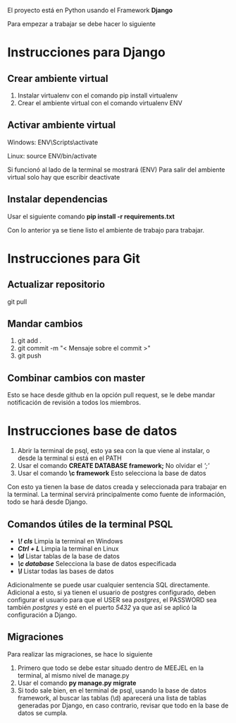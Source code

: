 El proyecto está en Python usando el Framework __Django__

Para empezar a trabajar se debe hacer lo siguiente

# Instrucciones para Django

## Crear ambiente virtual
1. Instalar virtualenv con el comando pip install virtualenv
2. Crear el ambiente virtual con el comando virtualenv ENV

## Activar ambiente virtual
Windows: ENV\Scripts\activate

Linux: source ENV/bin/activate

Si funcionó al lado de la terminal se mostrará (ENV)
Para salir del ambiente virtual solo hay que escribir deactivate

## Instalar dependencias
Usar el siguiente comando **pip install -r requirements.txt**

Con lo anterior ya se tiene listo el ambiente de trabajo para trabajar.

# Instrucciones para Git

## Actualizar repositorio
git pull

## Mandar cambios
1. git add .
2. git commit -m "< Mensaje sobre el commit >"
3. git push

## Combinar cambios con master
Esto se hace desde github en la opción pull request, se le debe mandar notificación de revisión a todos los miembros.

# Instrucciones base de datos

1. Abrir la terminal de psql, esto ya sea con la que viene al instalar, o desde la terminal si está en el PATH
2. Usar el comando **CREATE DATABASE framework;** No olvidar el _';'_
3. Usar el comando **\c framework** Esto selecciona la base de datos

Con esto ya tienen la base de datos creada y seleccionada para trabajar en la terminal.
La terminal servirá principalmente como fuente de información, todo se hará desde Django.

## Comandos útiles de la terminal PSQL

* **_\\! cls_** Limpia la terminal en Windows
* **_Ctrl + L_** Limpia la terminal en Linux
* **_\d_** Listar tablas de la base de datos
* **_\c database_** Selecciona la base de datos especificada
* **_\l_** Listar todas las bases de datos

Adicionalmente se puede usar cualquier sentencia SQL directamente.
Adicional a esto, si ya tienen el usuario de postgres configurado, deben configurar el usuario
para que el USER sea _postgres_, el PASSWORD sea también _postgres_ y esté en el puerto _5432_
ya que así se aplicó la configuración a Django.

## Migraciones

Para realizar las migraciones, se hace lo siguiente
1. Primero que todo se debe estar situado dentro de MEEJEL en la terminal, al mismo nivel de manage.py
2. Usar el comando **py manage.py migrate**
3. Si todo sale bien, en el terminal de psql, usando la base de datos framework, al buscar las 
tablas (\\d) aparecerá una lista de tablas generadas por Django, en caso contrario, revisar que todo
en la base de datos se cumpla.
